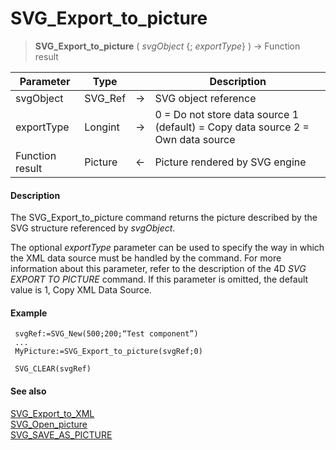 # SVG_Export_to_picture

>**SVG_Export_to_picture** ( *svgObject* {; *exportType*} ) -> Function result

| Parameter | Type |  | Description |
| --- | --- | --- | --- |
| svgObject | SVG_Ref | &#8594; | SVG object reference |
| exportType | Longint | &#8594; | 0 = Do not store data source 1 (default) = Copy data source 2 = Own data source |
| Function result | Picture | &#8592; | Picture rendered by SVG engine |



#### Description 

The SVG\_Export\_to\_picture command returns the picture described by the SVG structure referenced by *svgObject*.

The optional *exportType* parameter can be used to specify the way in which the XML data source must be handled by the command. For more information about this parameter, refer to the description of the 4D *SVG EXPORT TO PICTURE* command. If this parameter is omitted, the default value is 1, Copy XML Data Source.

#### Example 

```4d
 svgRef:=SVG_New(500;200;“Test component”)
 ...
 MyPicture:=SVG_Export_to_picture(svgRef;0)
 
 SVG_CLEAR(svgRef)
```

#### See also 

[SVG\_Export\_to\_XML](SVG%5FExport%5Fto%5FXML.md)  
[SVG\_Open\_picture](SVG%5FOpen%5Fpicture.md)  
[SVG\_SAVE\_AS\_PICTURE](SVG%5FSAVE%5FAS%5FPICTURE.md)  